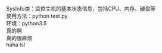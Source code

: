 SysInfo类：监控主机的基本状态信息，包括CPU、内存、硬盘等</br>
使用方法：python test.py</br>
环境：python3.5</br>
真的啊</br>
真的很麻烦</br>
haha
lsl

